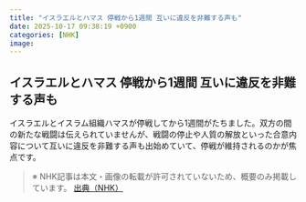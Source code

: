 ```yaml
---
title: "イスラエルとハマス 停戦から1週間 互いに違反を非難する声も"
date: 2025-10-17 09:38:19 +0900
categories: [NHK]
image: 
---
```

## イスラエルとハマス 停戦から1週間 互いに違反を非難する声も

イスラエルとイスラム組織ハマスが停戦してから1週間がたちました。双方の間の新たな戦闘は伝えられていませんが、戦闘の停止や人質の解放といった合意内容について互いに違反を非難する声も出始めていて、停戦が維持されるのかが焦点です。

> ※ NHK記事は本文・画像の転載が許可されていないため、概要のみ掲載しています。
[出典（NHK）](http://www3.nhk.or.jp/news/html/20251017/k10014952161000.html)
